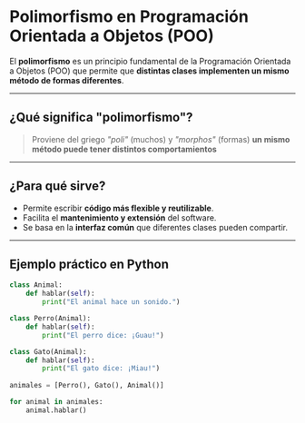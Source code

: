 # Polimorfismo en Programación Orientada a Objetos (POO)

El **polimorfismo** es un principio fundamental de la Programación Orientada a Objetos (POO) que permite que **distintas clases implementen un mismo método de formas diferentes**.

---

##  ¿Qué significa "polimorfismo"?

> Proviene del griego *"poli"* (muchos) y *"morphos"* (formas)
 **un mismo método puede tener distintos comportamientos** 

---

##  ¿Para qué sirve?

- Permite escribir **código más flexible y reutilizable**.
- Facilita el **mantenimiento y extensión** del software.
- Se basa en la **interfaz común** que diferentes clases pueden compartir.

---

## Ejemplo práctico en Python

```python
class Animal:
    def hablar(self):
        print("El animal hace un sonido.")

class Perro(Animal):
    def hablar(self):
        print("El perro dice: ¡Guau!")

class Gato(Animal):
    def hablar(self):
        print("El gato dice: ¡Miau!")
        
animales = [Perro(), Gato(), Animal()]

for animal in animales:
    animal.hablar()